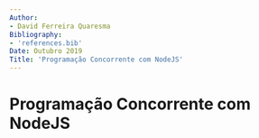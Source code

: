 ```yaml
---
Author:
- David Ferreira Quaresma
Bibliography:
- 'references.bib'
Date: Outubro 2019
Title: 'Programação Concorrente com NodeJS'
---
```


# Programação Concorrente com NodeJS
